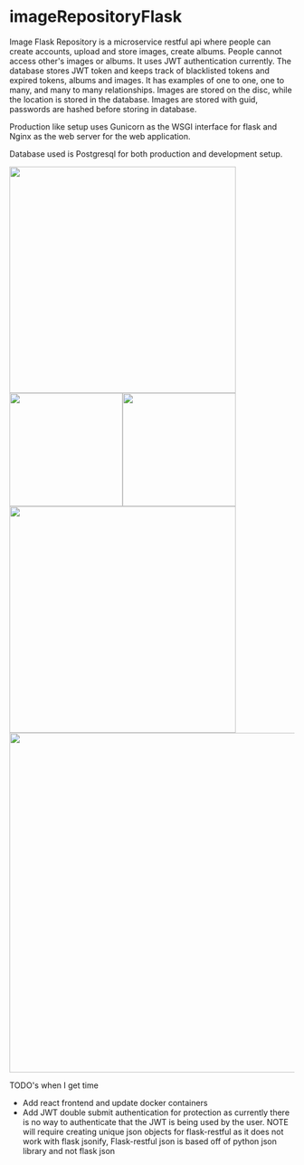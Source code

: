 # imageRepositoryFlask

Image Flask Repository is a microservice restful api where people can create accounts, upload and store images, create albums. People cannot access other's images or albums. It uses JWT authentication currently. The database stores JWT token and keeps track of blacklisted tokens and expired tokens, albums and images. It has examples of one to one, one to many, and many to many relationships. Images are stored on the disc, while the location is stored in the database. Images are stored with guid, passwords are hashed before storing in database.

Production like setup uses Gunicorn as the WSGI interface for flask and Nginx as the web server for the web application.

Database used is Postgresql for both production and development setup.


<img src="https://i.morioh.com/fb42517ac4.png" width=400><img src="https://upload.wikimedia.org/wikipedia/commons/2/29/Postgresql_elephant.svg" width=200><img src="https://www.docker.com/sites/default/files/d8/2019-07/vertical-logo-monochromatic.png" width=200><img src="https://www.nginx.com/wp-content/uploads/2018/08/NGINX-logo-rgb-large.png" width=400><img src="https://www.fullstackpython.com/img/logos/gunicorn.jpg" width=600>

TODO's when I get time
- Add react frontend and update docker containers
- Add JWT double submit authentication for protection as currently there is no way to authenticate that the JWT is being used by the user. NOTE will require creating unique json objects for flask-restful as it does not work with flask jsonify, Flask-restful json is based off of python json library and not flask json
